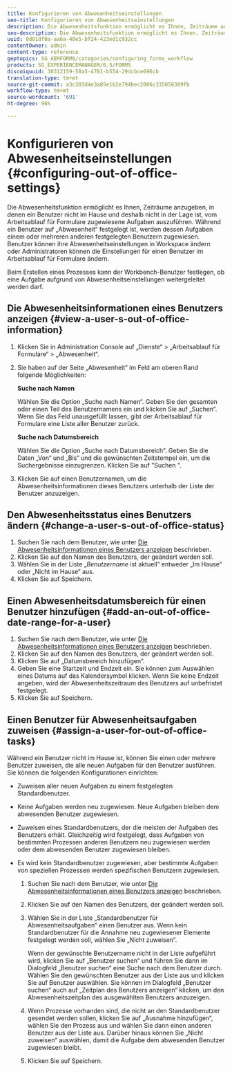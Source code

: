 ```yaml
---
title: Konfigurieren von Abwesenheitseinstellungen
seo-title: Konfigurieren von Abwesenheitseinstellungen
description: Die Abwesenheitsfunktion ermöglicht es Ihnen, Zeiträume anzugeben, in denen ein Benutzer nicht im Hause und deshalb nicht in der Lage ist, vom Arbeitsablauf für Formulare zugewiesene Aufgaben auszuführen.
seo-description: Die Abwesenheitsfunktion ermöglicht es Ihnen, Zeiträume anzugeben, in denen ein Benutzer nicht im Hause und deshalb nicht in der Lage ist, vom Arbeitsablauf für Formulare zugewiesene Aufgaben auszuführen.
uuid: 0d01df0a-aa6a-40e5-bf24-423ed1c932cc
contentOwner: admin
content-type: reference
geptopics: SG_AEMFORMS/categories/configuring_forms_workflow
products: SG_EXPERIENCEMANAGER/6.5/FORMS
discoiquuid: 30312159-58a5-4781-b554-29dcbce696cb
translation-type: tm+mt
source-git-commit: a3c303d4e3a85e1b2e794bec2006c335056309fb
workflow-type: tm+mt
source-wordcount: '691'
ht-degree: 96%

---
```



# Konfigurieren von Abwesenheitseinstellungen {#configuring-out-of-office-settings}

Die Abwesenheitsfunktion ermöglicht es Ihnen, Zeiträume anzugeben, in denen ein Benutzer nicht im Hause und deshalb nicht in der Lage ist, vom Arbeitsablauf für Formulare zugewiesene Aufgaben auszuführen. Während ein Benutzer auf „Abwesenheit“ festgelegt ist, werden dessen Aufgaben einem oder mehreren anderen festgelegten Benutzern zugewiesen. Benutzer können ihre Abwesenheitseinstellungen in Workspace ändern oder Administratoren können die Einstellungen für einen Benutzer im Arbeitsablauf für Formulare ändern.

Beim Erstellen eines Prozesses kann der Workbench-Benutzer festlegen, ob eine Aufgabe aufgrund von Abwesenheitseinstellungen weitergeleitet werden darf.

## Die Abwesenheitsinformationen eines Benutzers anzeigen {#view-a-user-s-out-of-office-information}

1. Klicken Sie in Administration Console auf „Dienste“ > „Arbeitsablauf für Formulare“ > „Abwesenheit“.
1. Sie haben auf der Seite „Abwesenheit“ im Feld am oberen Rand folgende Möglichkeiten:

   **Suche nach Namen**

   Wählen Sie die Option „Suche nach Namen“. Geben Sie den gesamten oder einen Teil des Benutzernamens ein und klicken Sie auf „Suchen“. Wenn Sie das Feld unausgefüllt lassen, gibt der Arbeitsablauf für Formulare eine Liste aller Benutzer zurück.

   **Suche nach Datumsbereich**

   Wählen Sie die Option „Suche nach Datumsbereich“. Geben Sie die Daten „Von“ und „Bis“ und die gewünschten Zeitstempel ein, um die Suchergebnisse einzugrenzen. Klicken Sie auf &quot;Suchen &quot;.

1. Klicken Sie auf einen Benutzernamen, um die Abwesenheitsinformationen dieses Benutzers unterhalb der Liste der Benutzer anzuzeigen.

## Den Abwesenheitsstatus eines Benutzers ändern  {#change-a-user-s-out-of-office-status}

1. Suchen Sie nach dem Benutzer, wie unter [Die Abwesenheitsinformationen eines Benutzers anzeigen](configuring-out-office-settings.md#view-a-user-s-out-of-office-information) beschrieben.
1. Klicken Sie auf den Namen des Benutzers, der geändert werden soll.
1. Wählen Sie in der Liste „*Benutzername* ist aktuell“ entweder „Im Hause“ oder „Nicht im Hause“ aus.
1. Klicken Sie auf Speichern.

## Einen Abwesenheitsdatumsbereich für einen Benutzer hinzufügen  {#add-an-out-of-office-date-range-for-a-user}

1. Suchen Sie nach dem Benutzer, wie unter [Die Abwesenheitsinformationen eines Benutzers anzeigen](configuring-out-office-settings.md#view-a-user-s-out-of-office-information) beschrieben.
1. Klicken Sie auf den Namen des Benutzers, der geändert werden soll.
1. Klicken Sie auf „Datumsbereich hinzufügen“.
1. Geben Sie eine Startzeit und Endzeit ein. Sie können zum Auswählen eines Datums auf das Kalendersymbol klicken. Wenn Sie keine Endzeit angeben, wird der Abwesenheitszeitraum des Benutzers auf unbefristet festgelegt.
1. Klicken Sie auf Speichern.

## Einen Benutzer für Abwesenheitsaufgaben zuweisen  {#assign-a-user-for-out-of-office-tasks}

Während ein Benutzer nicht im Hause ist, können Sie einen oder mehrere Benutzer zuweisen, die alle neuen Aufgaben für den Benutzer ausführen. Sie können die folgenden Konfigurationen einrichten:

* Zuweisen aller neuen Aufgaben zu einem festgelegten Standardbenutzer.
* Keine Aufgaben werden neu zugewiesen. Neue Aufgaben bleiben dem abwesenden Benutzer zugewiesen.
* Zuweisen eines Standardbenutzers, der die meisten der Aufgaben des Benutzers erhält. Gleichzeitig wird festgelegt, dass Aufgaben von bestimmten Prozessen anderen Benutzern neu zugewiesen werden oder dem abwesenden Benutzer zugewiesen bleiben.
* Es wird kein Standardbenutzer zugewiesen, aber bestimmte Aufgaben von speziellen Prozessen werden spezifischen Benutzern zugewiesen.

   1. Suchen Sie nach dem Benutzer, wie unter [Die Abwesenheitsinformationen eines Benutzers anzeigen](configuring-out-office-settings.md#view-a-user-s-out-of-office-information) beschrieben.
   1. Klicken Sie auf den Namen des Benutzers, der geändert werden soll.
   1. Wählen Sie in der Liste „Standardbenutzer für Abwesenheitsaufgaben“ einen Benutzer aus. Wenn kein Standardbenutzer für die Annahme neu zugewiesener Elemente festgelegt werden soll, wählen Sie „Nicht zuweisen“.

      Wenn der gewünschte Benutzername nicht in der Liste aufgeführt wird, klicken Sie auf „Benutzer suchen“ und führen Sie dann im Dialogfeld „Benutzer suchen“ eine Suche nach dem Benutzer durch. Wählen Sie den gewünschten Benutzer aus der Liste aus und klicken Sie auf Benutzer auswählen. Sie können im Dialogfeld „Benutzer suchen“ auch auf „Zeitplan des Benutzers anzeigen“ klicken, um den Abwesenheitszeitplan des ausgewählten Benutzers anzuzeigen.

   1. Wenn Prozesse vorhanden sind, die nicht an den Standardbenutzer gesendet werden sollen, klicken Sie auf „Ausnahme hinzufügen“, wählen Sie den Prozess aus und wählen Sie dann einen anderen Benutzer aus der Liste aus. Darüber hinaus können Sie „Nicht zuweisen“ auswählen, damit die Aufgabe dem abwesenden Benutzer zugewiesen bleibt.
   1. Klicken Sie auf Speichern.

